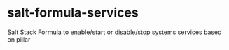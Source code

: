 # salt-formula-services
Salt Stack Formula to enable/start or disable/stop systems services based on pillar
